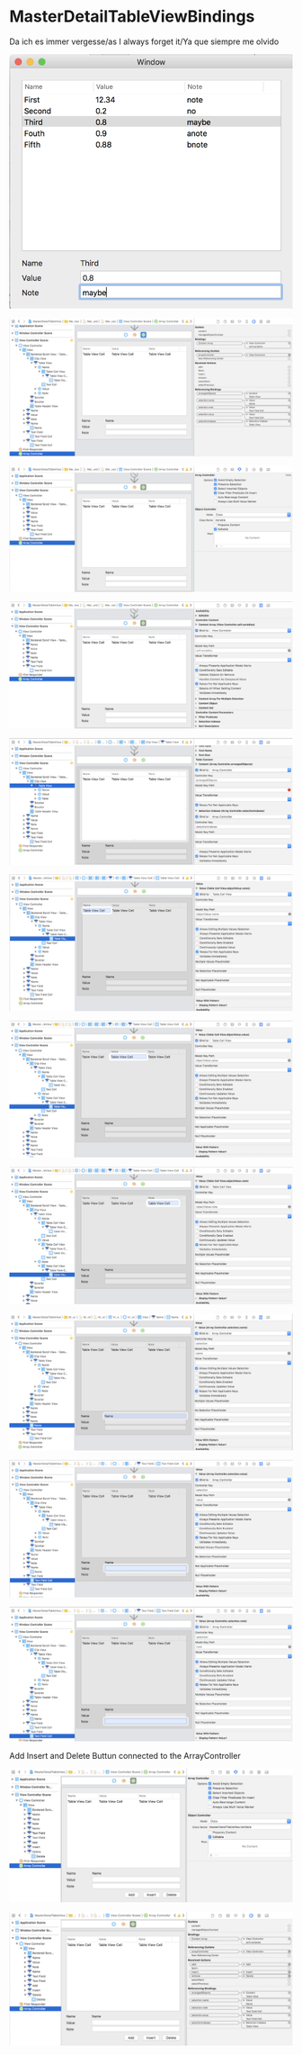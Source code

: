 # MasterDetailTableViewBindings

Da ich es immer vergesse/as I always forget it/Ya que siempre me olvido

![MasterDetailTableViewBindings Image](https://github.com/frcocoatst/MasterDetailTableViewBindings/blob/master/0.png)

![MasterDetailTableViewBindings Image](https://github.com/frcocoatst/MasterDetailTableViewBindings/blob/master/1.png)

![MasterDetailTableViewBindings Image](https://github.com/frcocoatst/MasterDetailTableViewBindings/blob/master/2.png)

![MasterDetailTableViewBindings Image](https://github.com/frcocoatst/MasterDetailTableViewBindings/blob/master/3.png)

![MasterDetailTableViewBindings Image](https://github.com/frcocoatst/MasterDetailTableViewBindings/blob/master/4.png)

![MasterDetailTableViewBindings Image](https://github.com/frcocoatst/MasterDetailTableViewBindings/blob/master/5.png)

![MasterDetailTableViewBindings Image](https://github.com/frcocoatst/MasterDetailTableViewBindings/blob/master/6.png)

![MasterDetailTableViewBindings Image](https://github.com/frcocoatst/MasterDetailTableViewBindings/blob/master/7.png)

![MasterDetailTableViewBindings Image](https://github.com/frcocoatst/MasterDetailTableViewBindings/blob/master/8.png)

![MasterDetailTableViewBindings Image](https://github.com/frcocoatst/MasterDetailTableViewBindings/blob/master/9.png)

![MasterDetailTableViewBindings Image](https://github.com/frcocoatst/MasterDetailTableViewBindings/blob/master/10.png)

Add Insert and Delete Buttun connected to the ArrayController

![MasterDetailTableViewBindings Image](https://github.com/frcocoatst/MasterDetailTableViewBindings/blob/master/11.png)

![MasterDetailTableViewBindings Image](https://github.com/frcocoatst/MasterDetailTableViewBindings/blob/master/12.png)

